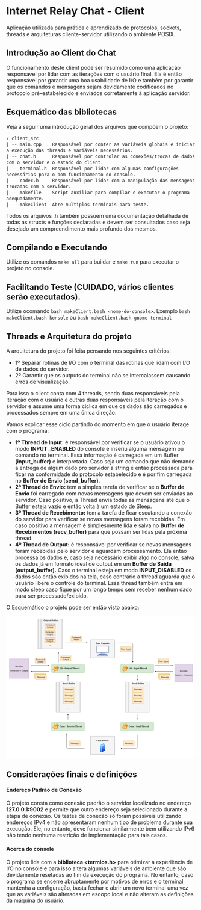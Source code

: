 # Internet Relay Chat - Client 

Aplicação utilizada para prática e aprendizado de protocolos, sockets, threads e arquiteturas 
cliente-servidor utilizando o ambiente POSIX.

## Introdução ao Client do Chat

O funcionamento deste client pode ser resumido como uma aplicação responsável por lidar com as 
iterações com o usuário final. Ela é então responsável por garantir uma boa usabilidade de I/O
e também por garantir que os comandos e mensagens sejam devidamente codificados no protocolo
pré-estabelecido e enviados corretamente à aplicação servidor.

## Esquemático das bibliotecas

Veja a seguir uma introdução geral dos arquivos que compõem o projeto:

```
/ client_src
| -- main.cpp    Responsável por conter as variáveis globais e iniciar a execução das threads e variáveis necessárias.
| -- chat.h      Responsável por controlar as conexões/trocas de dados com o servidor e o estado do client.
| -- terminal.h  Responsável por lidar com algumas configurações necessárias para o bom funcionamento do console.
| -- codec.h     Responsável por lidar com a manipulação das mensagens trocadas com o servidor.
| -- makefile    Script auxiliar para compilar e executar o programa adequadamente.
| -- makeClient  Abre multiplos terminais para teste.
```

Todos os arquivos .h também possuem uma documentação detalhada de todas as structs e funções declaradas e devem 
ser consultados caso seja desejado um compreendimento mais profundo dos mesmos.

## Compilando e Executando

Utilize os comandos `make all` para buildar e `make run` para executar o projeto no console.

## Facilitando Teste (CUIDADO, vários clientes serão executados).

Utilize ocomando `bash makeClient.bash <nome-do-console>`.
Exemplo `bash makeClient.bash konsole` ou `bash makeClient.bash gnome-terminal`

## Threads e Arquitetura do projeto

A arquitetura do projeto foi feita pensando nos seguintes critérios:

- 1º Separar rotinas de I/O com o terminal das rotinas que lidam com I/O de dados do servidor.
- 2º Garantir que os outputs do terminal não se intercalassem causando erros de visualização.

Para isso o client conta com 4 threads, sendo duas responsáveis pela iteração com o usuário e outras duas responsáveis 
pela iteração com o servidor e assume uma forma cíclica em que os dados são carregados e processados sempre em uma única
direção.

Vamos explicar esse ciclo partindo do momento em que o usuário iterage com o programa:

- **1º Thread de Input:** é responsável por verificar se o usuário ativou o modo **INPUT _ENABLED** do 
console e  inseriu alguma mensagem ou comando no terminal. Essa informação é carregada em um Buffer **(input_buffer)** e interpretada. Caso 
seja um comando que não demande a entrega de algum dado pro servidor a string é então processada para ficar na 
conformidade do protocolo estabelecido e é por fim carregada no **Buffer de Envio (send_buffer)**.
- **2º Thread de Envio:**  tem a simples tarefa de verificar se o **Buffer de Envio** foi carregado com 
novas mensagens que devem ser enviadas ao servidor. Caso positivo, a Thread envia todas as mensagens até que o Buffer esteja
vazio e então volta à um estado de Sleep.
- **3º Thread de Recebimento:**  tem a tarefa de ficar escutando a conexão do servidor para verificar
se novas mensagens foram recebidas. Em caso positivo a mensagem é simplesmente lida e salva no **Buffer de Recebimentos (recv_buffer)**
para que possam ser lidas pela próxima thread.
- **4º Thread de Output:** é responsável por verificar se novas mensagens foram recebidas pelo servidor e aguardam processamento.
Ela então processa os dados e, caso seja necessário exibir algo no console, salva os dados já em formato ideal de output em um
**Buffer de Saida (output_buffer).** Caso o terminal esteja em modo **INPUT_DISABLED** os dados são então exibidos na tela, caso
contrário a thread aguarda que o usuário libere o controle do terminal. Essa thread também entra em modo sleep caso fique por um
longo tempo sem receber nenhum dado para ser processado/exibido.

O Esquemático o projeto pode ser então visto abaixo:

![Fluxograma do Client](../assets/Client_Arquitetura.png)

## Considerações finais e definições

#### Endereço Padrão de Conexão 
O projeto consta como conexão padrão o servidor localizado no endereço **127.0.0.1:9002** e permite que outro endereço seja
selecionado durante a etapa de conexão. Os testes de conexão só foram possíveis utilizando endereços IPv4 e não apresentaram
nenhum tipo de problema durante sua execução. Ele, no entanto, deve funcionar similarmente bem utilizando IPv6 não tendo nenhuma
restrição de implementação para tais casos.

#### Acerca do console
O projeto lida com a **biblioteca <termios.h>** para otimizar a experiência de I/O no console e para isso altera algumas
variáveis de ambiente que são devidamente resetadas ao fim da execução do programa. No entanto, caso o programa se encerre
abruptamente por motivos de erros e o terminal mantenha a configuração, basta fechar e abrir um novo terminal uma vez que
as variáveis são alteradas em escopo local e não alteram as definições da máquina do usuário.

 
